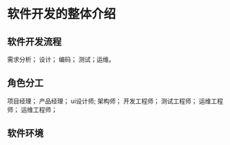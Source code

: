 

# 软件开发的整体介绍
## 软件开发流程
需求分析； 设计； 编码； 测试；运维。




## 角色分工

项目经理；
产品经理；
ui设计师;
架构师；
开发工程师；
测试工程师；
运维工程师；
运维工程师；

## 软件环境
